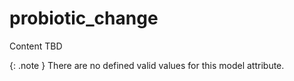 # probiotic_change
Content TBD


{: .note }
There are no defined valid values for this model attribute.
